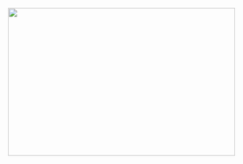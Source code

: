 <p align="center">
  <img width="460" height="300" src="https://user-images.githubusercontent.com/108812200/177960142-3d912012-60fa-4537-a57a-7bd687ff1af5.png">
</p>
